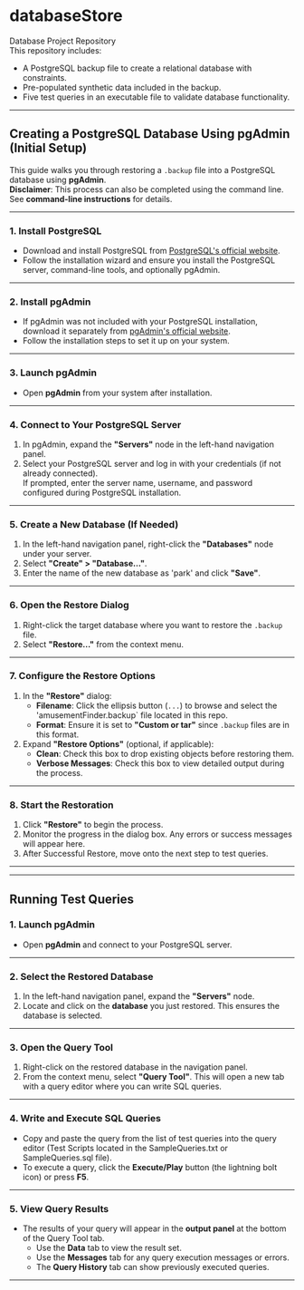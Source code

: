 # databaseStore
Database Project Repository  
This repository includes:
- A PostgreSQL backup file to create a relational database with constraints.
- Pre-populated synthetic data included in the backup.
- Five test queries in an executable file to validate database functionality.

---

## **Creating a PostgreSQL Database Using pgAdmin (Initial Setup)**

This guide walks you through restoring a `.backup` file into a PostgreSQL database using **pgAdmin**.  
**Disclaimer**: This process can also be completed using the command line. See **command-line instructions** for details.

---

### **1. Install PostgreSQL**
- Download and install PostgreSQL from [PostgreSQL's official website](https://www.postgresql.org/download/).
- Follow the installation wizard and ensure you install the PostgreSQL server, command-line tools, and optionally pgAdmin.

---

### **2. Install pgAdmin**
- If pgAdmin was not included with your PostgreSQL installation, download it separately from [pgAdmin's official website](https://www.pgadmin.org/download/).
- Follow the installation steps to set it up on your system.

---

### **3. Launch pgAdmin**
- Open **pgAdmin** from your system after installation.

---

### **4. Connect to Your PostgreSQL Server**
1. In pgAdmin, expand the **"Servers"** node in the left-hand navigation panel.
2. Select your PostgreSQL server and log in with your credentials (if not already connected).  
   If prompted, enter the server name, username, and password configured during PostgreSQL installation.

---

### **5. Create a New Database (If Needed)**
1. In the left-hand navigation panel, right-click the **"Databases"** node under your server.
2. Select **"Create" > "Database…"**.
3. Enter the name of the new database as 'park' and click **"Save"**.

---

### **6. Open the Restore Dialog**
1. Right-click the target database where you want to restore the `.backup` file.
2. Select **"Restore…"** from the context menu.

---

### **7. Configure the Restore Options**
1. In the **"Restore"** dialog:
   - **Filename**: Click the ellipsis button (`...`) to browse and select the 'amusementFinder.backup` file located in this repo.
   - **Format**: Ensure it is set to **"Custom or tar"** since `.backup` files are in this format.
2. Expand **"Restore Options"** (optional, if applicable):
   - **Clean**: Check this box to drop existing objects before restoring them.
   - **Verbose Messages**: Check this box to view detailed output during the process.

---

### **8. Start the Restoration**
1. Click **"Restore"** to begin the process.
2. Monitor the progress in the dialog box. Any errors or success messages will appear here.
3. After Successful Restore, move onto the next step to test queries.

---

---

## **Running Test Queries**

### **1. Launch pgAdmin**
- Open **pgAdmin** and connect to your PostgreSQL server.

---

### **2. Select the Restored Database**
1. In the left-hand navigation panel, expand the **"Servers"** node.
2. Locate and click on the **database** you just restored. This ensures the database is selected.

---

### **3. Open the Query Tool**
1. Right-click on the restored database in the navigation panel.
2. From the context menu, select **"Query Tool"**. This will open a new tab with a query editor where you can write SQL queries.

---

### **4. Write and Execute SQL Queries**
- Copy and paste the query from the list of test queries into the query editor (Test Scripts located in the SampleQueries.txt or SampleQueries.sql file).
- To execute a query, click the **Execute/Play** button (the lightning bolt icon) or press **F5**.

---

### **5. View Query Results**
- The results of your query will appear in the **output panel** at the bottom of the Query Tool tab.
  - Use the **Data** tab to view the result set.
  - Use the **Messages** tab for any query execution messages or errors.
  - The **Query History** tab can show previously executed queries.

---

